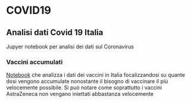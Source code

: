 # COVID19
## Analisi dati Covid 19 Italia
Jupyer notebook per analisi dei dati sul Coronavirus
### Vaccini accumulati
[Notebook](https://github.com/lgasp/COVID19/blob/main/vaccini.ipynb) che analizza i dati dei vaccini in Italia focalizzandosi su quante dosi vengono accumulate nonostante il bisogno di vaccinare il più velocemente possibile. Si può notare come soprattutto i vaccini AstraZeneca non vengano iniettati abbastanza velocemente
